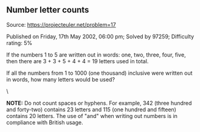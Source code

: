 Number letter counts
--------------------

Source: https://projecteuler.net/problem=17

Published on Friday, 17th May 2002, 06:00 pm; Solved by 97259;
Difficulty rating: 5%

If the numbers 1 to 5 are written out in words: one, two, three, four,
five, then there are 3 + 3 + 5 + 4 + 4 = 19 letters used in total.

If all the numbers from 1 to 1000 (one thousand) inclusive were written
out in words, how many letters would be used?

\

**NOTE:** Do not count spaces or hyphens. For example, 342 (three
hundred and forty-two) contains 23 letters and 115 (one hundred and
fifteen) contains 20 letters. The use of "and" when writing out numbers
is in compliance with British usage.
